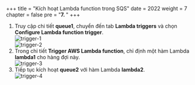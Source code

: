 +++
title = "Kích hoạt Lambda function trong SQS"
date = 2022
weight = 7
chapter = false
pre = "<b>7. </b>"
+++

1. Truy cập chi tiết **queue1**, chuyển đến tab **Lambda triggers** và chọn **Configure Lambda function trigger**.  
   ![trigger-1](/images/7-triggerlambda/trigger-1.png)  
   ![trigger-2](/images/7-triggerlambda/trigger-2.png)
2. Trong chi tiết **Trigger AWS Lambda function**, chỉ định một hàm Lambda **lambda1** cho hàng đợi này.  
   ![trigger-3](/images/7-triggerlambda/trigger-3.png)
3. Tiếp tục kích hoạt **queue2** với hàm Lambda **lambda2**.  
   ![trigger-4](/images/7-triggerlambda/trigger-4.png)